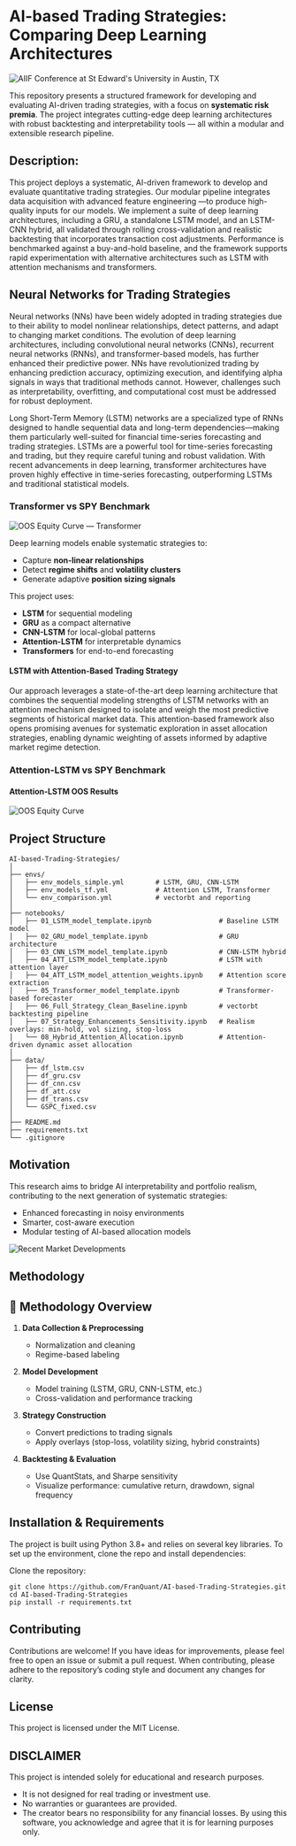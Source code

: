 # AI-based Trading Strategies: Comparing Deep Learning Architectures
![AIIF Conference at St Edward's University in Austin, TX](presentation_assets/1st_slide.png)

This repository presents a structured framework for developing and evaluating AI-driven trading strategies, with a focus on **systematic risk premia**. The project integrates cutting-edge deep learning architectures with robust backtesting and interpretability tools — all within a modular and extensible research pipeline.

## Description:
This project deploys a systematic, AI-driven framework to develop and evaluate quantitative trading strategies. Our modular pipeline integrates data acquisition with advanced feature engineering —to produce high-quality inputs for our models. We implement a suite of deep learning architectures, including a GRU, a standalone LSTM model, and an LSTM-CNN hybrid, all validated through rolling cross-validation and realistic backtesting that incorporates transaction cost adjustments. Performance is benchmarked against a buy-and-hold baseline, and the framework supports rapid experimentation with alternative architectures such as LSTM with attention mechanisms and transformers. 


## Neural Networks for Trading Strategies
Neural networks (NNs) have been widely adopted in trading strategies due to their ability to model nonlinear relationships, detect patterns, and adapt to changing market conditions. The evolution of deep learning architectures, including convolutional neural networks (CNNs), recurrent neural networks (RNNs), and transformer-based models, has further enhanced their predictive power. NNs have revolutionized trading by enhancing prediction accuracy, optimizing execution, and identifying alpha signals in ways that traditional methods cannot. However, challenges such as interpretability, overfitting, and computational cost must be addressed for robust deployment.

Long Short-Term Memory (LSTM) networks are a specialized type of RNNs designed to handle sequential data and long-term dependencies—making them particularly well-suited for financial time-series forecasting and trading strategies. LSTMs are a powerful tool for time-series forecasting and trading, but they require careful tuning and robust validation. With recent advancements in deep learning, transformer architectures have proven highly effective in time-series forecasting, outperforming LSTMs and traditional statistical models.

### Transformer vs SPY Benchmark
![OOS Equity Curve — Transformer](outputs/05_TRANSFORMER/oos_final/equity_curve_oos_enhanced.png)


Deep learning models enable systematic strategies to:
- Capture **non-linear relationships**
- Detect **regime shifts** and **volatility clusters**
- Generate adaptive **position sizing signals**

This project uses:
- **LSTM** for sequential modeling  
- **GRU** as a compact alternative  
- **CNN-LSTM** for local-global patterns  
- **Attention-LSTM** for interpretable dynamics  
- **Transformers** for end-to-end forecasting


#### LSTM with Attention-Based Trading Strategy
Our approach leverages a state-of-the-art deep learning architecture that combines the sequential modeling strengths of LSTM networks with an attention mechanism designed to isolate and weigh the most predictive segments of historical market data. This attention-based framework also opens promising avenues for systematic exploration in asset allocation strategies, enabling dynamic weighting of assets informed by adaptive market regime detection.


### Attention-LSTM vs SPY Benchmark
#### Attention-LSTM OOS Results

![OOS Equity Curve](https://raw.githubusercontent.com/FranQuant/AI-based-Trading-Strategies/main/outputs/04_ATT_LSTM_clean/oos_final/equity_curve_oos_enhanced.png)


## Project Structure
```
AI-based-Trading-Strategies/
│
├── envs/
│   ├── env_models_simple.yml        # LSTM, GRU, CNN-LSTM
│   ├── env_models_tf.yml            # Attention LSTM, Transformer
│   └── env_comparison.yml           # vectorbt and reporting
│
├── notebooks/
│   ├── 01_LSTM_model_template.ipynb                 # Baseline LSTM model
│   ├── 02_GRU_model_template.ipynb                  # GRU architecture
│   ├── 03_CNN_LSTM_model_template.ipynb             # CNN-LSTM hybrid
│   ├── 04_ATT_LSTM_model_template.ipynb             # LSTM with attention layer
│   ├── 04_ATT_LSTM_model_attention_weights.ipynb    # Attention score extraction
│   ├── 05_Transformer_model_template.ipynb          # Transformer-based forecaster
│   ├── 06_Full_Strategy_Clean_Baseline.ipynb        # vectorbt backtesting pipeline
│   ├── 07_Strategy_Enhancements_Sensitivity.ipynb   # Realism overlays: min-hold, vol sizing, stop-loss
│   └── 08_Hybrid_Attention_Allocation.ipynb         # Attention-driven dynamic asset allocation
│
├── data/
│   ├── df_lstm.csv
│   ├── df_gru.csv
│   ├── df_cnn.csv
│   ├── df_att.csv
│   ├── df_trans.csv
│   └── GSPC_fixed.csv
│
├── README.md
├── requirements.txt
└── .gitignore

```

## Motivation
This research aims to bridge AI interpretability and portfolio realism, contributing to the next generation of systematic strategies:

- Enhanced forecasting in noisy environments
- Smarter, cost-aware execution
- Modular testing of AI-based allocation models

![Recent Market Developments](presentation_assets/Mkts_Dev.png)

## Methodology
## 📌 Methodology Overview

1. **Data Collection & Preprocessing**  
   - Normalization and cleaning  
   - Regime-based labeling

2. **Model Development**  
   - Model training (LSTM, GRU, CNN-LSTM, etc.)  
   - Cross-validation and performance tracking

3. **Strategy Construction**  
   - Convert predictions to trading signals  
   - Apply overlays (stop-loss, volatility sizing, hybrid constraints)

4. **Backtesting & Evaluation**  
   - Use QuantStats, and Sharpe sensitivity  
   - Visualize performance: cumulative return, drawdown, signal frequency

     
## Installation & Requirements

The project is built using Python 3.8+ and relies on several key libraries. To set up the environment, clone the repo and install dependencies:

Clone the repository:
```
git clone https://github.com/FranQuant/AI-based-Trading-Strategies.git
cd AI-based-Trading-Strategies
pip install -r requirements.txt
```

## Contributing

Contributions are welcome! If you have ideas for improvements, please feel free to open an issue or submit a pull request. When contributing, please adhere to the repository’s coding style and document any changes for clarity.

## License

This project is licensed under the MIT License.


## DISCLAIMER
This project is intended solely for educational and research purposes.
* It is not designed for real trading or investment use.
* No warranties or guarantees are provided.
* The creator bears no responsibility for any financial losses.
By using this software, you acknowledge and agree that it is for learning purposes only.



